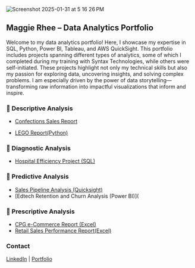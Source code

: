 
 ![Screenshot 2025-01-31 at 5 16 26 PM](https://github.com/user-attachments/assets/cf4a79de-ce05-420e-82a9-809ac2cf1582)




## Maggie Rhee – Data Analytics Portfolio  

Welcome to my data analytics portfolio! Here, I showcase my expertise in SQL, Python, Power BI, Tableau, and AWS QuickSight. This portfolio includes projects spanning different types of analytics, some of which I completed during my training with Syntax Technologies, while others were self-initiated. These projects highlight not only my technical skills but also my passion for exploring data, uncovering insights, and solving complex problems. I am especially driven by the power of data storytelling—transforming raw information into impactful visualizations that inform and inspire.

### 🔹 Descriptive Analysis  
- [Confections Sales Report](confections.md)
 
- [LEGO Report(Python)](Python/Lego)

### 🔹 Diagnostic Analysis  
- [Hospital Efficiency Project (SQL)](SQL/Hospital/README.md)
    

### 🔹 Predictive Analysis  
- [Sales Pipeline Analysis (Quicksight)](QuickSight/Projects/Sales.md)
- [Edtech Retention and Churn Analysis (Power BI)](

### 🔹 Prescriptive Analysis   
- [CPG e-Commerce Report (Excel)](Excel/Projects/README.cerave.md)
- [Retail Sales Performance Report(Excel)](Excel/Projects/README.superstore.md)  


 
### Contact
[LinkedIn](https://linkedin.com/in/maggierhee212) | [Portfolio](https://github.com/uptownkat/Maggie-Portfolio)
 
